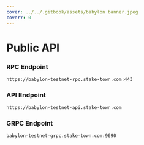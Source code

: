 ```yaml
---
cover: ../../.gitbook/assets/babylon banner.jpeg
coverY: 0
---
```


# Public API

### **RPC Endpoint**

```bash
https://babylon-testnet-rpc.stake-town.com:443
```

### **API Endpoint**

```bash
https://babylon-testnet-api.stake-town.com
```

### **GRPC Endpoint**

```bash
babylon-testnet-grpc.stake-town.com:9690
```
